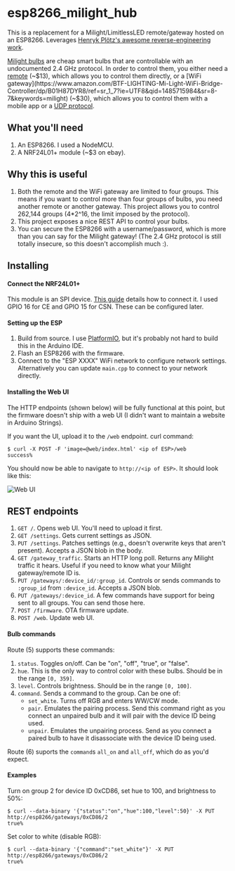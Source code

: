 # esp8266_milight_hub
This is a replacement for a Milight/LimitlessLED remote/gateway hosted on an ESP8266. Leverages [Henryk Plötz's awesome reverse-engineering work](https://hackaday.io/project/5888-reverse-engineering-the-milight-on-air-protocol).

[Milight bulbs](https://www.amazon.com/Mi-light-Dimmable-RGBWW-Spotlight-Smart/dp/B01LPRQ4BK/r) are cheap smart bulbs that are controllable with an undocumented 2.4 GHz protocol. In order to control them, you either need a [remote](https://www.amazon.com/Mi-light-Dimmable-RGBWW-Spotlight-Smart/dp/B01LCSALV6/r?th=1) (~$13), which allows you to control them directly, or a [WiFi gateway](https://www.amazon.com/BTF-LIGHTING-Mi-Light-WiFi-Bridge-Controller/dp/B01H87DYR8/ref=sr_1_7?ie=UTF8&qid=1485715984&sr=8-7&keywords=milight) (~$30), which allows you to control them with a mobile app or a [UDP protocol](http://www.limitlessled.com/dev/).

## What you'll need

1. An ESP8266. I used a NodeMCU.
2. A NRF24L01+ module (~$3 on ebay).

## Why this is useful

1. Both the remote and the WiFi gateway are limited to four groups. This means if you want to control more than four groups of bulbs, you need another remote or another gateway. This project allows you to control 262,144 groups (4*2^16, the limit imposed by the protocol).
2. This project exposes a nice REST API to control your bulbs.
3. You can secure the ESP8266 with a username/password, which is more than you can say for the Milight gateway! (The 2.4 GHz protocol is still totally insecure, so this doesn't accomplish much :).

## Installing

#### Connect the NRF24L01+

This module is an SPI device. [This guide](https://www.mysensors.org/build/esp8266_gateway) details how to connect it. I used GPIO 16 for CE and GPIO 15 for CSN. These can be configured later.

#### Setting up the ESP

1. Build from source. I use [PlatformIO](http://platformio.org/), but it's probably not hard to build this in the Arduino IDE.
2. Flash an ESP8266 with the firmware.
3. Connect to the "ESP XXXX" WiFi network to configure network settings. Alternatively you can update `main.cpp` to connect to your network directly.

#### Installing the Web UI

The HTTP endpoints (shown below) will be fully functional at this point, but the firmware doesn't ship with a web UI (I didn't want to maintain a website in Arduino Strings).

If you want the UI, upload it to the `/web` endpoint. curl command:

```
$ curl -X POST -F 'image=@web/index.html' <ip of ESP>/web
success%
```

You should now be able to navigate to `http://<ip of ESP>`. It should look like this:

![Web UI](http://imgur.com/XNNigvL.png)

## REST endpoints

1. `GET /`. Opens web UI. You'll need to upload it first.
2. `GET /settings`. Gets current settings as JSON.
3. `PUT /settings`. Patches settings (e.g., doesn't overwrite keys that aren't present). Accepts a JSON blob in the body.
4. `GET /gateway_traffic`. Starts an HTTP long poll. Returns any Milight traffic it hears. Useful if you need to know what your Milight gateway/remote ID is.
5. `PUT /gateways/:device_id/:group_id`. Controls or sends commands to `:group_id` from `:device_id`. Accepts a JSON blob.
6. `PUT /gateways/:device_id`. A few commands have support for being sent to all groups. You can send those here.
7. `POST /firmware`. OTA firmware update.
8. `POST /web`. Update web UI.

#### Bulb commands

Route (5) supports these commands:

1. `status`. Toggles on/off. Can be "on", "off", "true", or "false".
2. `hue`. This is the only way to control color with these bulbs. Should be in the range `[0, 359]`.
3. `level`. Controls brightness. Should be in the range `[0, 100]`.
4. `command`. Sends a command to the group. Can be one of:
   * `set_white`. Turns off RGB and enters WW/CW mode.
   * `pair`. Emulates the pairing process. Send this command right as you connect an unpaired bulb and it will pair with the device ID being used.
   * `unpair`. Emulates the unpairing process. Send as you connect a paired bulb to have it disassociate with the device ID being used.
   
Route (6) suports the `command`s `all_on` and `all_off`, which do as you'd expect.


#### Examples

Turn on group 2 for device ID 0xCD86, set hue to 100, and brightness to 50%:

```
$ curl --data-binary '{"status":"on","hue":100,"level":50}' -X PUT http://esp8266/gateways/0xCD86/2
true%
```

Set color to white (disable RGB):

```
$ curl --data-binary '{"command":"set_white"}' -X PUT http://esp8266/gateways/0xCD86/2
true%
```
